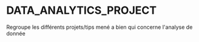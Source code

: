 # DATA_ANALYTICS_PROJECT
Regroupe les différents projets/tips mené a bien qui concerne l'analyse de donnée

